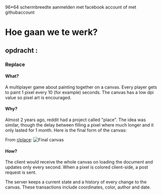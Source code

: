 96*64 schermbreedte
aanmelden met facebook account of met githubaccount 
# Hoe gaan we te werk? 
## opdracht :
### Replace

#### What?

A multiplayer game about painting together on a canvas.
Every player gets to paint 1 pixel every 10 (for example) seconds.
The canvas has a low dpi value so pixel art is encouraged.

#### Why?

Almost 2 years ago, reddit had a project called "place".
The idea was similar, though the delay between filling a pixel where much longer and it only lasted for 1 month.
Here is the final form of the canvas:

From [r/place](https://www.reddit.com/r/place/):
![Final canvas](https://i.redd.it/agcbmqgjn14z.png)

#### How?

The client would receive the whole canvas on loading the document and updates only every second.
When a pixel is colored client-side, a post request is sent.

The server keeps a current state and a history of every change to the canvas.
These transactions include coordinates, color, author and date.